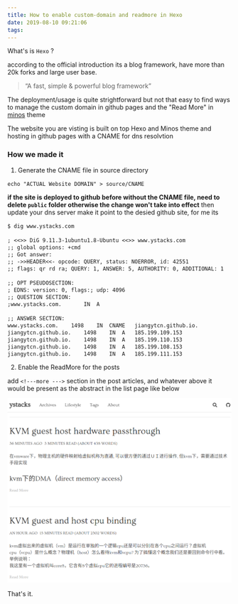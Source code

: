 ```yaml
---
title: How to enable custom-domain and readmore in Hexo
date: 2019-08-10 09:21:06
tags:
---
```


What's is `Hexo` ?

according to the official introduction its a blog framework, have more than 20k forks and large user base.

> “A fast, simple & powerful blog framework”

The deployment/usage is quite strightforward but not that easy to find ways to manage the custom domain in github pages and the "Read More" in [minos](https://github.com/ppoffice/hexo-theme-minos) theme

The website you are visting is built on top Hexo and Minos theme and hosting in github pages with a CNAME for dns resolvtion

### How we made it
<!---more--->

1. Generate the CNAME file in source directory
```SHELL
echo "ACTUAL Website DOMAIN" > source/CNAME
```

**if the site is deployed to github before without the CNAME file, need to delete `public` folder otherwise the change won't take into effect**
then update your dns server make it point to the desied github site, for me its

```SHELL
$ dig www.ystacks.com

; <<>> DiG 9.11.3-1ubuntu1.8-Ubuntu <<>> www.ystacks.com
;; global options: +cmd
;; Got answer:
;; ->>HEADER<<- opcode: QUERY, status: NOERROR, id: 42551
;; flags: qr rd ra; QUERY: 1, ANSWER: 5, AUTHORITY: 0, ADDITIONAL: 1

;; OPT PSEUDOSECTION:
; EDNS: version: 0, flags:; udp: 4096
;; QUESTION SECTION:
;www.ystacks.com.		IN	A

;; ANSWER SECTION:
www.ystacks.com.	1498	IN	CNAME	jiangytcn.github.io.
jiangytcn.github.io.	1498	IN	A	185.199.109.153
jiangytcn.github.io.	1498	IN	A	185.199.110.153
jiangytcn.github.io.	1498	IN	A	185.199.108.153
jiangytcn.github.io.	1498	IN	A	185.199.111.153
```

2. Enable the ReadMore for the posts

add `<!---more --->` section in the post articles, and whatever above it would be present as the abstract in the list page like below

![articles with readmore](/images/article-list-readmore.png)

That's it.

